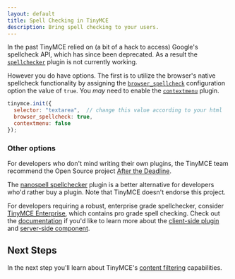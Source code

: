 ```yaml
---
layout: default
title: Spell Checking in TinyMCE
description: Bring spell checking to your users.
---
```


In the past TinyMCE relied on (a bit of a hack to access) Google's spellcheck API, which has since been deprecated. As a result the [`spellchecker`](/plugins/spell-checker.md) plugin is not currently working.

However you do have options. The first is to utilize the browser's native spellcheck functionality by assigning the [`browser_spellcheck`](/editor-configuration-settings/spelling/#browser_spellcheck) configuration option the value of `true`. You *may* need to enable the [`contextmenu`](/plugins/context-menu/) plugin.

```js
tinymce.init({
  selector: "textarea",  // change this value according to your html
  browser_spellcheck: true,
  contextmenu: false
});
```

### Other options

For developers who don't mind writing their own plugins, the TinyMCE team recommend the Open Source project [After the Deadline](http://afterthedeadline.com/).

The [nanospell spellchecker](http://tinymcespellcheck.com/) plugin is a better alternative for developers who'd rather buy a plugin. Note that TinyMCE doesn't endorse this project.

For developers requiring a robust, enterprise grade spellchecker, consider [TinyMCE Enterprise](http://www.tinymce.com/enterprise), which contains pro grade spell checking. Check out the [documentation](http://docs.ephox.com/display/TinyMCEEnterprise/Spell+Checking) if you'd like to learn more about the [client-side plugin](http://docs.ephox.com/display/TinyMCEEnterprise/Spellchecking+Client-Side+TinyMCE+Plugin) and [server-side component](http://docs.ephox.com/display/TinyMCEEnterprise/Spellchecking+Server-Side+Components).

## Next Steps

In the next step you'll learn about TinyMCE's [content filtering](../content-filtering/) capabilities.
